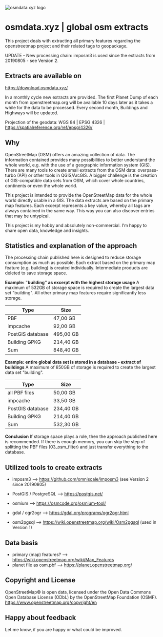 ![osmdata.xyz logo](https://github.com/michaelmgis/osmdata.xyz/blob/master/osmdata_logo_power_wide_300dpi.png)

# osmdata.xyz | global osm extracts
This project deals with extracting all primary features regarding the openstreetmap project and their related tags to geopackage.

UPDATE - New processing chain: imposm3 is used since the extracts from 20190805 - see Version 2.

## Extracts are available on
https://download.osmdata.xyz/

In a monthly cycle new extracts are provided. The first Planet Dump of each month from openstreetmap.org will be available 10 days later as it takes a while for the data to be processed. Every second month, Buildings and Highways will be updated.

Projection of the geodata: WGS 84 | EPSG 4326 | https://spatialreference.org/ref/epsg/4326/

## Why
OpenStreetMap (OSM) offers an amazing collection of data. The information contained provides many possibilities to better understand the whole world, e.g. with the use of a geographic information system (GIS). There are many tools to create small extracts from the OSM data: overpass-turbo (API) or other tools in QGIS/ArcGIS. A bigger challenge is the creation of GIS-compatible data sets from OSM, which cover whole countries, continents or even the whole world.

This project is intended to provide the OpenStreetMap data for the whole world directly usable in a GIS. The data extracts are based on the primary map features. Each excerpt represents a key value, whereby all tags are always contained in the same way. This way you can also discover entries that may be untypical.

This project is my hobby and absolutely non-commercial. I'm happy to share open data, knowledge and insights.

## Statistics and explanation of the approach
The processing chain published here is designed to reduce storage consumption as much as possible. Each extract based on the primary map feature (e.g. building) is created individually. Intermediate products are deleted to save storage space.

**Example: "building" as excerpt with the highest storage usage**
A maximum of 532GB of storage space is required to create the largest data set "building". All other primary map features require significantly less storage. 

|Type|Size|
| ------------- | ------------- |
|PBF|47,00 GB|
|impcache|92,00 GB|
|PostGIS database|495,00 GB|
|Building GPKG|214,40 GB|
|Sum|848,40 GB|


**Example: entire global data set is stored in a database - extract of buildings**
A maximum of 850GB of storage is required to create the largest data set "building".

|Type|Size|
| ------------- | ------------- |
|all PBF files|50,00 GB|
|impcache|33,50 GB|
|PostGIS database|234,40 GB|
|Building GPKG|214,40 GB|
|Sum|532,30 GB|


**Conclusion**
If storage space plays a role, then the approach published here is recommended. If there is enough memory, you can skip the step of splitting the PBF files (03_osm_filter) and just transfer everything to the database.

## Utilized tools to create extracts
- imposm3 --> https://github.com/omniscale/imposm3 (see Version 2 since 20190805)
- PostGIS / PostgreSQL --> https://postgis.net/
- osmium --> https://osmcode.org/osmium-tool/
- gdal / ogr2ogr --> https://gdal.org/programs/ogr2ogr.html

- osm2pgsql --> https://wiki.openstreetmap.org/wiki/Osm2pgsql (used in Version 1)

## Data basis
- primary (map) features? --> https://wiki.openstreetmap.org/wiki/Map_Features
- planet file as osm.pbf --> https://planet.openstreetmap.org/

## Copyright and License 
OpenStreetMap© is open data, licensed under the Open Data Commons Open Database License (ODbL) by the OpenStreetMap Foundation (OSMF). 
https://www.openstreetmap.org/copyright/en

## Happy about feedback
Let me know, if you are happy or what could be improved.
